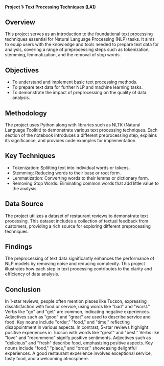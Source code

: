 #### Project 1: Text Processing Techniques (LA1)
## Overview
This project serves as an introduction to the foundational text processing techniques essential for Natural Language Processing (NLP) tasks. It aims to equip users with the knowledge and tools needed to prepare text data for analysis, covering a range of preprocessing steps such as tokenization, stemming, lemmatization, and the removal of stop words.

## Objectives
- To understand and implement basic text processing methods.
- To prepare text data for further NLP and machine learning tasks.
- To demonstrate the impact of preprocessing on the quality of data analysis.
## Methodology
The project uses Python along with libraries such as NLTK (Natural Language Toolkit) to demonstrate various text processing techniques. Each section of the notebook introduces a different preprocessing step, explains its significance, and provides code examples for implementation.

## Key Techniques 
- Tokenization: Splitting text into individual words or tokens.
- Stemming: Reducing words to their base or root form.
- Lemmatization: Converting words to their lemma or dictionary form.
- Removing Stop Words: Eliminating common words that add little value to the analysis.
## Data Source
The project utilizes a dataset of restaurant reviews to demonstrate text processing. This dataset includes a collection of textual feedback from customers, providing a rich source for exploring different preprocessing techniques.

## Findings
The preprocessing of text data significantly enhances the performance of NLP models by removing noise and reducing complexity. This project illustrates how each step in text processing contributes to the clarity and efficiency of data analysis.
## Conclusion
In 1-star reviews, people often mention places like Tucson, expressing dissatisfaction with food or service, using words like "bad" and "worst." Verbs like "go" and "get" are common, indicating negative experiences. Adjectives such as "good" and "great" are used to describe service and food. Key nouns include "order," "food," and "time," reflecting disappointment in various aspects. In contrast, 5-star reviews highlight positive experiences in Tucson with words like "great" and "best." Verbs like "love" and "recommend" signify positive sentiments. Adjectives such as "delicious" and "fresh" describe food, emphasizing positive aspects. Key nouns include "food," "place," and "order," showcasing delightful experiences. A good restaurant experience involves exceptional service, tasty food, and a welcoming atmosphere.
